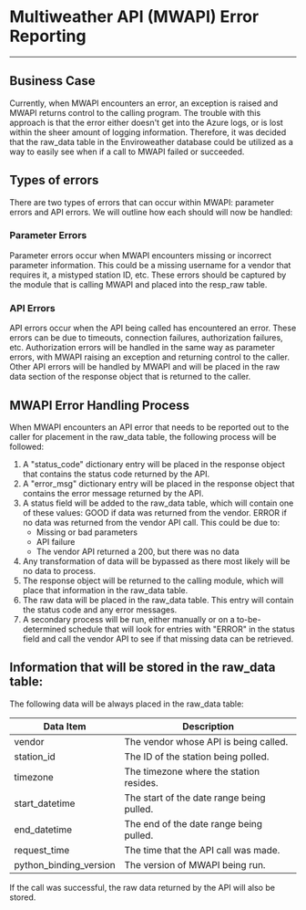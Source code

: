# Multiweather API (MWAPI) Error Reporting
<hr>

## Business Case

Currently, when MWAPI encounters an error, an exception is raised and MWAPI returns control to the calling program.  The trouble with this approach is that the error either doesn't get into the Azure logs, or is lost within the sheer amount of logging information.  Therefore, it was decided that the raw_data table in the Enviroweather database could be utilized as a way to easily see when if a call to MWAPI failed or succeeded.

## Types of errors
There are two types of errors that can occur within MWAPI: parameter errors and API errors.  We will outline how each should will now be handled:

### Parameter Errors
Parameter errors occur when MWAPI encounters missing or incorrect parameter information.  This could be a missing username for a vendor that requires it, a mistyped station ID, etc.  These errors should be captured by the module that is calling MWAPI and placed into the resp_raw table.

### API Errors
API errors occur when the API being called has encountered an error.  These errors can be due to timeouts, connection failures, authorization failures, etc.  Authorization errors will be handled in the same way as parameter errors, with MWAPI raising an exception and returning control to the caller.  Other API errors will be handled by MWAPI and will be placed in the raw data section of the response object that is returned to the caller.

## MWAPI Error Handling Process
When MWAPI encounters an API error that needs to be reported out to the caller for placement in the raw_data table, the following process will be followed:
1. A "status_code" dictionary entry will be placed in the response object that contains the status code returned by the API.
2. A "error_msg" dictionary entry will be placed in the response object that contains the error message returned by the API.
3. A status field will be added to the raw_data table, which will contain one of these values:
   GOOD if data was returned from the vendor.
   ERROR if no data was returned from the vendor API call.  This could be due to: 
   * Missing or bad parameters
   * API failure
   * The vendor API returned a 200, but there was no data
4. Any transformation of data will be bypassed as there most likely will be no data to process.
5. The response object will be returned to the calling module, which will place that information in the raw_data table.
6. The raw data will be placed in the raw_data table.  This entry will contain the status code and any error messages.
7. A secondary process will be run, either manually or on a to-be-determined schedule that will look for entries with "ERROR" in the status field and call the vendor API to see if that missing data can be retrieved.

## Information that will be stored in the raw_data table:
The following data will be always placed in the raw_data table:

| Data Item              | Description                               |
|------------------------|-------------------------------------------|
| vendor                 | The vendor whose API is being called.     |
| station_id             | The ID of the station being polled.       |
| timezone               | The timezone where the station resides.   |
| start_datetime         | The start of the date range being pulled. |
| end_datetime           | The end of the date range being pulled.   |
| request_time           | The time that the API call was made.      |
| python_binding_version | The version of MWAPI being run.           |

If the call was successful, the raw data returned by the API will also be stored.